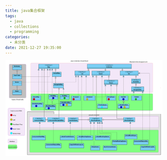 ```yaml
---
title: java集合框架
tags:
  - java
  - collections
  - programming
categories:
  - 未分类
date: 2021-12-27 19:35:00
---
```




![img](collection/java_collections_overview.png)

